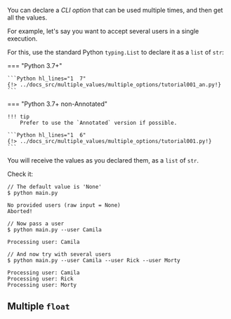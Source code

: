 You can declare a *CLI option* that can be used multiple times, and then get all the values.

For example, let's say you want to accept several users in a single execution.

For this, use the standard Python `typing.List` to declare it as a `list` of `str`:

=== "Python 3.7+"

    ```Python hl_lines="1  7"
    {!> ../docs_src/multiple_values/multiple_options/tutorial001_an.py!}
    ```

=== "Python 3.7+ non-Annotated"

    !!! tip
        Prefer to use the `Annotated` version if possible.

    ```Python hl_lines="1  6"
    {!> ../docs_src/multiple_values/multiple_options/tutorial001.py!}
    ```

You will receive the values as you declared them, as a `list` of `str`.

Check it:

<div class="termy">

```console
// The default value is 'None'
$ python main.py

No provided users (raw input = None)
Aborted!

// Now pass a user
$ python main.py --user Camila

Processing user: Camila

// And now try with several users
$ python main.py --user Camila --user Rick --user Morty

Processing user: Camila
Processing user: Rick
Processing user: Morty
```

</div>

## Multiple `float`

The same way, you can use other types and they will be converted by **Typer** to their declared type:

=== "Python 3.7+"

    ```Python hl_lines="7"
    {!> ../docs_src/multiple_values/multiple_options/tutorial002_an.py!}
    ```

=== "Python 3.7+ non-Annotated"

    !!! tip
        Prefer to use the `Annotated` version if possible.

    ```Python hl_lines="6"
    {!> ../docs_src/multiple_values/multiple_options/tutorial002.py!}
    ```

Check it:

<div class="termy">

```console
$ python main.py

The sum is 0

// Try with some numbers
$ python main.py --number 2

The sum is 2.0

// Try with some numbers
$ python main.py --number 2 --number 3 --number 4.5

The sum is 9.5
```

</div>

## Passing multiple values in a single argument

**Typer** supports passing multiple arguments with a single option, by using the `separator` parameter in combination with `typing.List[T]` types.
This feature makes it easy to parse multiple values from a single command-line argument into a list in your application.

To use this feature, define a command-line option that accepts multiple values separated by a specific character (such as a comma). Here's an example of how to implement this:

=== "Python 3.7+"

    ```Python hl_lines="7"
    {!> ../docs_src/multiple_values/multiple_options/tutorial003_an.py!}
    ```

=== "Python 3.7+ non-Annotated"

    !!! tip
        Prefer to use the `Annotated` version if possible.

    ```Python hl_lines="6"
    {!> ../docs_src/multiple_values/multiple_options/tutorial003.py!}
    ```

Check it:

<div class="termy">

```console
// With no optional CLI argument
$ python main.py

The sum is 0

// With one number argument
$ python main.py --number 2

The sum is 2.0

// With several number arguments, split using the separator defined by the Option argument
$ python main.py --number "2, 3, 4.5"

The sum is 9.5

// You can remove the quotes if no whitespace is added between the numbers
$ python main.py --number 2,3,4.5

The sum is 9.5

// Supports passing the option multiple times. This joins all values to a single list
$ python main.py --number 2,3,4.5 --number 5

The sum is 14.5
```

</div>

!!! warning
    Only single-character non-whitespace separators are supported.

